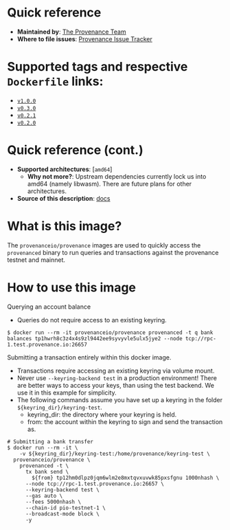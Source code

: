 # Quick reference

- **Maintained by**: [The Provenance Team](https://github.com/provenance-io/provenance)
- **Where to file issues**: [Provenance Issue Tracker](https://github.com/provenance-io/provenance/issues)

# Supported tags and respective `Dockerfile` links:

- [`v1.0.0`](https://github.com/provenance-io/provenance/blob/release/v1.0.0/docker/blockchain/Dockerfile)
- [`v0.3.0`](https://github.com/provenance-io/provenance/blob/release/v0.3.0/docker/blockchain/Dockerfile)
- [`v0.2.1`](https://github.com/provenance-io/provenance/blob/release/v0.2.1/docker/blockchain/Dockerfile)
- [`v0.2.0`](https://github.com/provenance-io/provenance/blob/release/v0.2.0/docker/blockchain/Dockerfile)

# Quick reference (cont.)

- **Supported architectures**: [`amd64`]
  - **Why not more?**: Upstream dependencies currently lock us into amd64 (namely libwasm). There are future plans for other architectures.
- **Source of this description**: [docs](https://github.com/provenance-io/provenance/blob/main/docker/README.md)

# What is this image?

The `provenanceio/provenance` images are used to quickly access the `provenanced` binary to run queries and transactions against the provenance testnet and mainnet.

# How to use this image

Querying an account balance

- Queries do not require access to an existing keyring.

```console
$ docker run --rm -it provenanceio/provenance provenanced -t q bank balances tp1hwrh8c3z4x4s9zl9442ee9syvyvle5ulx5jye2 --node tcp://rpc-1.test.provenance.io:26657
```

Submitting a transaction entirely within this docker image.

- Transactions require accessing an existing keyring via volume mount.
- Never use `--keyring-backend test` in a production environment! There are better ways to access your keys, than using the test backend. We use it in this example for simplicity.
- The following commands assume you have set up a keyring in the folder `${keyring_dir}/keyring-test`.
  - keyring_dir: the directory where your keyring is held.
  - from: the account within the keyring to sign and send the transaction as.

```console
# Submitting a bank transfer
$ docker run --rm -it \
    -v ${keyring_dir}/keyring-test:/home/provenance/keyring-test \
  provenanceio/provenance \
    provenanced -t \
      tx bank send \
        ${from} tp12hm0dlpz0jqm6wlm2e8mxtqvxuvwk85pxsfgnu 1000nhash \
      --node tcp://rpc-1.test.provenance.io:26657 \
      --keyring-backend test \
      --gas auto \
      --fees 5000nhash \
      --chain-id pio-testnet-1 \
      --broadcast-mode block \
      -y
```
